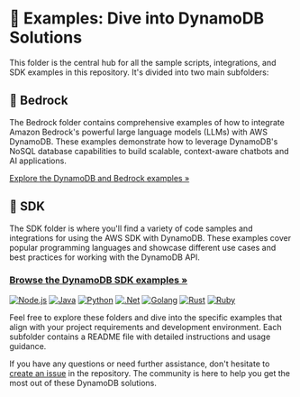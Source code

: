 # 📂 Examples: Dive into DynamoDB Solutions

This folder is the central hub for all the sample scripts, integrations, and SDK examples in this repository. It's divided into two main subfolders:

## 📂 Bedrock

The Bedrock folder contains comprehensive examples of how to integrate Amazon Bedrock's powerful large language models (LLMs) with AWS DynamoDB. These examples demonstrate how to leverage DynamoDB's NoSQL database capabilities to build scalable, context-aware chatbots and AI applications.

[Explore the DynamoDB and Bedrock examples »](./Bedrock/README.md)

## 📂 SDK

The SDK folder is where you'll find a variety of code samples and integrations for using the AWS SDK with DynamoDB. These examples cover popular programming languages and showcase different use cases and best practices for working with the DynamoDB API.

### [Browse the DynamoDB SDK examples »](./SDK/README.md)

[![Node.js](https://img.shields.io/badge/Node.js-339933?style=for-the-badge&logo=nodedotjs&logoColor=white)](./SDK/node.js/README.md) [![Java](https://img.shields.io/badge/Java-007396?style=for-the-badge&logo=java&logoColor=white)](./SDK/java/README.md) [![Python](https://img.shields.io/badge/Python-3776AB?style=for-the-badge&logo=python&logoColor=white)](./SDK/python/README.md) [![.Net](https://img.shields.io/badge/.Net-512BD4?style=for-the-badge&logo=dotnet&logoColor=white)](./SDK/dotnet/README.md) [![Golang](https://img.shields.io/badge/Go-00ADD8?style=for-the-badge&logo=go&logoColor=white)](./SDK/golang/README.md) [![Rust](https://img.shields.io/badge/Rust-000000?style=for-the-badge&logo=rust&logoColor=white)](./SDK/rust/README.md) [![Ruby](https://img.shields.io/badge/Ruby-CC342D?style=for-the-badge&logo=ruby&logoColor=white)](./SDK/ruby/README.md)

Feel free to explore these folders and dive into the specific examples that align with your project requirements and development environment. Each subfolder contains a README file with detailed instructions and usage guidance.

If you have any questions or need further assistance, don't hesitate to [create an issue](https://github.com/aws-samples/aws-dynamodb-examples/issues/new) in the repository. The community is here to help you get the most out of these DynamoDB solutions.
